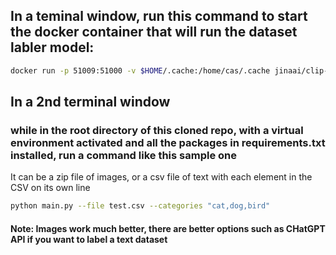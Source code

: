## In a teminal window, run this command to start the docker container that will run the dataset labler model:
```bash
docker run -p 51009:51000 -v $HOME/.cache:/home/cas/.cache jinaai/clip-server
```

## In a 2nd terminal window 
### while in the root directory of this cloned repo, with a virtual environment activated and all the packages in requirements.txt installed, run a command like this sample one

It can be a zip file of images, or a csv file of text with each element in the CSV on its own line 

```bash
python main.py --file test.csv --categories "cat,dog,bird"
```
#### Note: Images work much better, there are better options such as CHatGPT API if you want to label a text dataset
